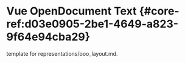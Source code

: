 # Vue OpenDocument Text  {#core-ref:d03e0905-2be1-4649-a823-9f64e94cba29}
 
<span class="fixme template"> template for representations/ooo_layout.md.</span>
